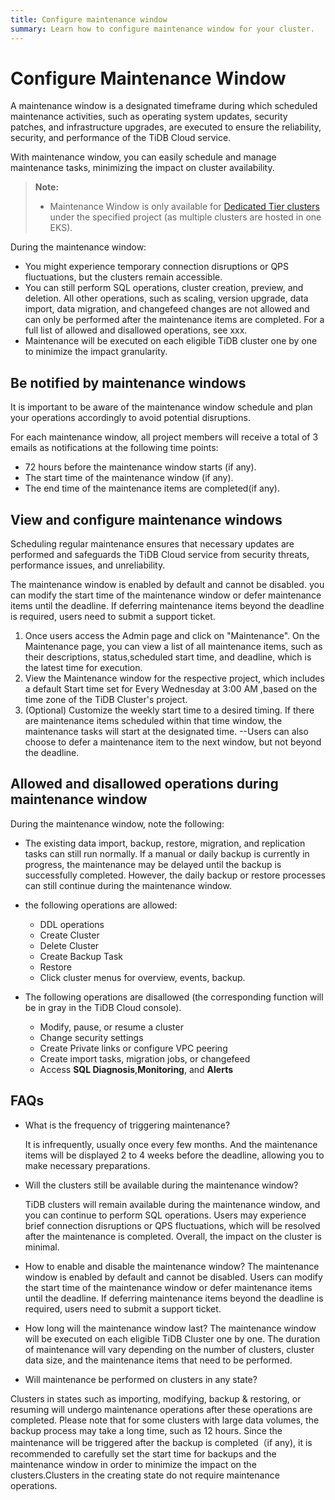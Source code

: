 ```yaml
---
title: Configure maintenance window
summary: Learn how to configure maintenance window for your cluster.
---
```


# Configure Maintenance Window

A maintenance window is a designated timeframe during which scheduled maintenance activities, such as operating system updates, security patches, and infrastructure upgrades, are executed to ensure the reliability, security, and performance of the TiDB Cloud service.

With maintenance window, you can easily schedule and manage maintenance tasks, minimizing the impact on cluster availability.

> **Note:**
>
> - Maintenance Window is only available for [Dedicated Tier clusters](/tidb-cloud/select-cluster-tier.md#dedicated-tier) under the specified project (as multiple clusters are hosted in one EKS).

 During the maintenance window:

- You might experience temporary connection disruptions or QPS fluctuations, but the clusters remain accessible.
- You can still perform SQL operations, cluster creation, preview, and deletion. All other operations, such as scaling, version upgrade, data import, data migration, and changefeed changes are not allowed and can only be performed after the maintenance items are completed. For a full list of allowed and disallowed operations, see xxx.
- Maintenance will be executed on each eligible TiDB cluster one by one to minimize the impact granularity.

## Be notified by maintenance windows

It is important to be aware of the maintenance window schedule and plan your operations accordingly to avoid potential disruptions.

For each maintenance window, all project members will receive a total of 3 emails as notifications at the following time points:

- 72 hours before the maintenance window starts (if any).
- The start time of the maintenance window (if any).
- The end time of the maintenance items are completed(if any).

## View and configure maintenance windows

Scheduling regular maintenance ensures that necessary updates are performed and safeguards the TiDB Cloud service from security threats, performance issues, and unreliability.

The maintenance window is enabled by default and cannot be disabled. you can modify the start time of the maintenance window or defer maintenance items until the deadline. If deferring maintenance items beyond the deadline is required, users need to submit a support ticket.

1. Once users access the Admin page and click on "Maintenance". On the Maintenance page, you can view a list of all maintenance items, such as their descriptions, status,scheduled start time, and deadline, which is the latest time for execution.
2. View the Maintenance window for the respective project, which includes a default Start time set for Every Wednesday at 3:00 AM ,based on the time zone of the TiDB Cluster's project.
3. (Optional) Customize the weekly start time to a desired timing. If there are maintenance items scheduled within that time window, the maintenance tasks will start at the designated time. --Users can also choose to defer a maintenance item to the next window, but not beyond the deadline.

## Allowed and disallowed operations during maintenance window

During the maintenance window, note the following:

- The existing data import, backup, restore, migration, and replication tasks can still run normally. If a manual or daily backup is currently in progress, the maintenance may be delayed until the backup is successfully completed. However, the daily backup or restore processes can still continue during the maintenance window.

- the following operations are allowed:

    - DDL operations
    - Create Cluster
    - Delete Cluster
    - Create Backup Task
    - Restore
    - Click cluster menus for overview, events, backup.

- The following operations are disallowed (the corresponding function will be in gray in the TiDB Cloud console).

    - Modify, pause, or resume a cluster
    - Change security settings
    - Create Private links or configure VPC peering
    - Create import tasks, migration jobs, or changefeed
    - Access **SQL Diagnosis**,**Monitoring**, and **Alerts**

## FAQs

- What is the frequency of triggering maintenance?

  It is infrequently, usually once every few months. And the maintenance items will be displayed 2 to 4 weeks before the deadline, allowing you to make necessary preparations.

- Will the clusters still be available during the maintenance window?

    TiDB clusters will remain available during the maintenance window, and you can continue to perform SQL operations. Users may experience brief connection disruptions or QPS fluctuations, which will be resolved after the maintenance is completed. Overall, the impact on the cluster is minimal.

- How to enable and disable the maintenance window?
The maintenance window is enabled by default and cannot be disabled. Users can modify the start time of the maintenance window or defer maintenance items until the deadline. If deferring maintenance items beyond the deadline is required, users need to submit a support ticket.

- How long will the maintenance window last?
The maintenance window will be executed on each eligible TiDB Cluster one by one. The duration of maintenance will vary depending on the number of clusters, cluster data size, and the maintenance items that need to be performed.

- Will maintenance be performed on clusters in any state?

Clusters in states such as importing, modifying, backup & restoring, or resuming will undergo maintenance operations after these operations are completed. Please note that for some clusters with large data volumes, the backup process may take a long time, such as 12 hours. Since the maintenance will be triggered after the backup is completed（if any), it is recommended to carefully set the start time for backups and the maintenance window in order to minimize the impact on the clusters.Clusters in the creating state do not require maintenance operations.







